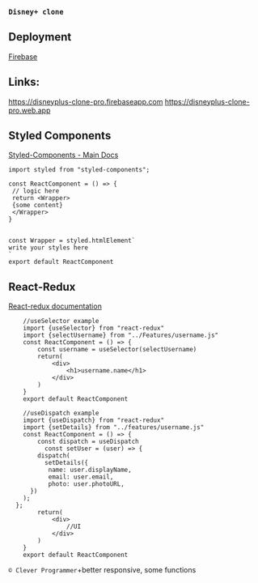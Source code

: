 ### `Disney+ clone`

## Deployment
[Firebase](https://firebase.google.com/)
 
## Links:
<https://disneyplus-clone-pro.firebaseapp.com> 
<https://disneyplus-clone-pro.web.app>

## Styled Components

[Styled-Components - Main Docs](https://styled-components.com/)

```
import styled from "styled-components";

const ReactComponent = () => {
 // logic here
 return <Wrapper>
 {some content}
 </Wrapper>
}


const Wrapper = styled.htmlElement`
write your styles here
`
export default ReactComponent
```

## React-Redux

[React-redux documentation](https://react-redux.js.org/)

```
    //useSelector example
    import {useSelector} from "react-redux"
    import {selectUsername} from "../Features/username.js"
    const ReactComponent = () => {
        const username = useSelector(selectUsername)
        return(
            <div>
                <h1>username.name</h1>
            </div>
        )
    }
    export default ReactComponent
```
```
    //useDispatch example
    import {useDispatch} from "react-redux"
    import {setDetails} from "../features/username.js"
    const ReactComponent = () => {
        const dispatch = useDispatch
          const setUser = (user) => {
        dispatch(
          setDetails({
           name: user.displayName,
           email: user.email,
           photo: user.photoURL,
      })
    );
  };
        return(
            <div>
                //UI
            </div>
        )
    }
    export default ReactComponent
```


  
  `© Clever Programmer`+better responsive, some functions
